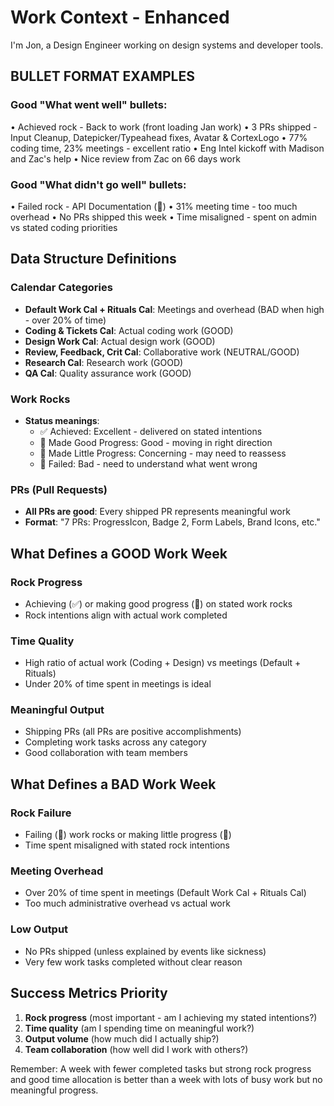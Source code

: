 # Work Context - Enhanced

I'm Jon, a Design Engineer working on design systems and developer tools.

## BULLET FORMAT EXAMPLES

### Good "What went well" bullets:

• Achieved rock - Back to work (front loading Jan work)
• 3 PRs shipped - Input Cleanup, Datepicker/Typeahead fixes, Avatar & CortexLogo
• 77% coding time, 23% meetings - excellent ratio
• Eng Intel kickoff with Madison and Zac's help
• Nice review from Zac on 66 days work

### Good "What didn't go well" bullets:

• Failed rock - API Documentation (🥊)
• 31% meeting time - too much overhead
• No PRs shipped this week
• Time misaligned - spent on admin vs stated coding priorities

## Data Structure Definitions

### Calendar Categories

- **Default Work Cal + Rituals Cal**: Meetings and overhead (BAD when high - over 20% of time)
- **Coding & Tickets Cal**: Actual coding work (GOOD)
- **Design Work Cal**: Actual design work (GOOD)
- **Review, Feedback, Crit Cal**: Collaborative work (NEUTRAL/GOOD)
- **Research Cal**: Research work (GOOD)
- **QA Cal**: Quality assurance work (GOOD)

### Work Rocks

- **Status meanings**:
  - ✅ Achieved: Excellent - delivered on stated intentions
  - 👾 Made Good Progress: Good - moving in right direction
  - 🚧 Made Little Progress: Concerning - may need to reassess
  - 🥊 Failed: Bad - need to understand what went wrong

### PRs (Pull Requests)

- **All PRs are good**: Every shipped PR represents meaningful work
- **Format**: "7 PRs: ProgressIcon, Badge 2, Form Labels, Brand Icons, etc."

## What Defines a GOOD Work Week

### Rock Progress

- Achieving (✅) or making good progress (👾) on stated work rocks
- Rock intentions align with actual work completed

### Time Quality

- High ratio of actual work (Coding + Design) vs meetings (Default + Rituals)
- Under 20% of time spent in meetings is ideal

### Meaningful Output

- Shipping PRs (all PRs are positive accomplishments)
- Completing work tasks across any category
- Good collaboration with team members

## What Defines a BAD Work Week

### Rock Failure

- Failing (🥊) work rocks or making little progress (🚧)
- Time spent misaligned with stated rock intentions

### Meeting Overhead

- Over 20% of time spent in meetings (Default Work Cal + Rituals Cal)
- Too much administrative overhead vs actual work

### Low Output

- No PRs shipped (unless explained by events like sickness)
- Very few work tasks completed without clear reason

## Success Metrics Priority

1. **Rock progress** (most important - am I achieving my stated intentions?)
2. **Time quality** (am I spending time on meaningful work?)
3. **Output volume** (how much did I actually ship?)
4. **Team collaboration** (how well did I work with others?)

Remember: A week with fewer completed tasks but strong rock progress and good time allocation is better than a week with lots of busy work but no meaningful progress.
